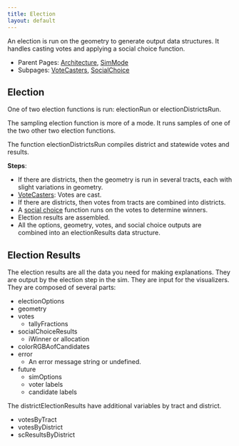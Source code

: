 ```yaml
---
title: Election
layout: default
---
```


An election is run on the geometry to generate output data structures. It handles casting votes and applying a social choice function. 

- Parent Pages: [Architecture](architecture.md), [SimMode](simMode.md)
- Subpages: [VoteCasters](voteCasters.md), [SocialChoice](socialChoice.md)

## Election

One of two election functions is run: electionRun or electionDistrictsRun.

The sampling election function is more of a mode. It runs samples of one of the two other two election functions.

The function electionDistrictsRun compiles district and statewide votes and results.

**Steps**:

- If there are districts, then the geometry is run in several tracts, each with slight variations in geometry.
- [VoteCasters](voteCasters.md): Votes are cast.
- If there are districts, then votes from tracts are combined into districts.
- A [social choice](socialChoice.md) function runs on the votes to determine winners.
- Election results are assembled.
- All the options, geometry, votes, and social choice outputs are combined into an electionResults data structure.

## Election Results

The election results are all the data you need for making explanations. They are output by the election step in the sim. They are input for the visualizers. They are composed of several parts:

* electionOptions
* geometry
* votes
  * tallyFractions
* socialChoiceResults
  * iWinner or allocation
* colorRGBAofCandidates
* error
  * An error message string or undefined.
* future
  * simOptions
  * voter labels
  * candidate labels

The districtElectionResults have additional variables by tract and district.

* votesByTract
* votesByDistrict
* scResultsByDistrict

